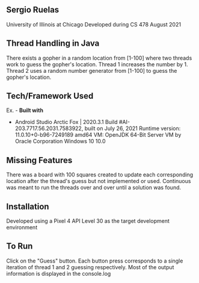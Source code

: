 ## Sergio Ruelas
University of Illinois at Chicago Developed during CS 478 August 2021

## Thread Handling in Java
There exists a gopher in a random location from [1-100] where two threads work to guess the gopher's location. Thread 1 increases the number by 1. Thread 2 uses
a random number generator from [1-100] to guess the gopher's location.

## Tech/Framework Used
Ex. -
<b>Built with</b>
- Android Studio Arctic Fox | 2020.3.1
Build #AI-203.7717.56.2031.7583922, built on July 26, 2021
Runtime version: 11.0.10+0-b96-7249189 amd64
VM: OpenJDK 64-Bit Server VM by Oracle Corporation
Windows 10 10.0

## Missing Features
There was a board with 100 squares created to update each corresponding location after the thread's guess but not implemented or used.
Continuous was meant to run the threads over and over until a solution was found. 

## Installation
Developed using a Pixel 4 API Level 30 as the target development environment

## To Run
Click on the "Guess" button. Each button press corresponds to a single iteration of thread 1 and 2 guessing respectively. Most of the output information is displayed
in the console.log
